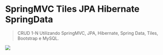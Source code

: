 # SpringMVC Tiles JPA Hibernate SpringData
 
> CRUD 1-N Utilizando SpringMVC, JPA, Hibernate, Spring Data, Tiles, Bootstrap e MySQL.

![](header.png)

